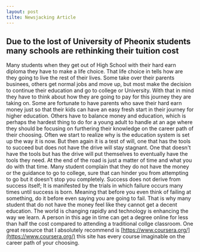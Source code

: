 ```yaml
---
layout: post
tilte: Newsjacking Article
---
```


<h2>Due to the lost of University of Pheonix students many schools are rethinking their tuition cost</h2>

Many students when they get out of High School with their hard earn diploma they have to make a life choice. That life choice in tells how are they going to live the rest of their lives. Some take over their parents businees, others get normal jobs and move up, but most make the decision to continue their education and go to college or University. With that in mind they have to think about how they are going to pay for this journey they are taking on. Some are fortunate to have parents who save their hard earn money just so that their kids can have an easy fresh start in their journey for higher education. Others have to balance money and education, which is perhaps the hardest thing to do for a young adult to handle at an age where they should be focusing on furthering their knowledge on the career path of their choosing. Often we start to realize why is the education system is set up the way it is now. But then again it is a test of will, one that has the tools to succeed but does not have the drive will stay stagnant. One that doesn't have the tools but has the drive will put themselves to eventually have the tools they need. At the end of the road is just a matter of time and what you do with that time. Many student complain that they do not have the money or the guidance to go to college, sure that can hinder you from attempting to go but it doesn't stop you completely. Success does not derive from success itself; It is manifested by the trials in which failure occurs many times until success is born. Meaning that before you even think of failing at something, do it before even saying you are going to fail. That is why many student that do not have the money feel like they cannot get a decent education. The world is changing rapidly and technology is enhancing the way we learn. A person in this age in time can get a degree online for less than half the cost compared to attending a traditional collge classroom. One great resource that I absolutely recommend is [https://www.coursera.org/](https://www.coursera.org/) this site has every course imaginable on the career path of your choosing.  
